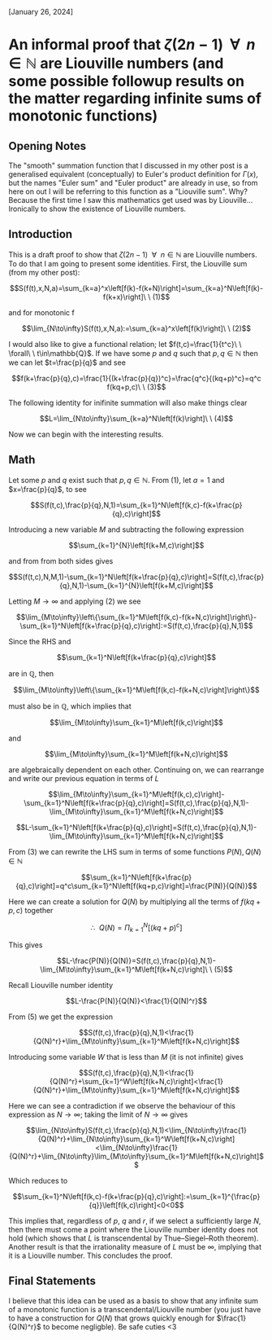 [January 26, 2024]

# An informal proof that $\zeta(2n-1)\ \ \forall\ \ n\in\mathbb{N}$ are Liouville numbers (and some possible followup results on the matter regarding infinite sums of monotonic functions)

## Opening Notes
The "smooth" summation function that I discussed in my other post is a generalised equivalent (conceptually) to Euler's product definition for $\Gamma(x)$, but the names "Euler sum" and "Euler product" are already in use, so from here on out I will be referring to this function as a "Liouville sum". Why? Because the first time I saw this mathematics get used was by Liouville... Ironically to show the existence of Liouville numbers.

## Introduction
This is a draft proof to show that $\zeta(2n-1)\ \ \forall\ \ n\in\mathbb{N}$ are Liouville numbers. To do that I am going to present some identities. First, the Liouville sum (from my other post):
```math
S(f(t),x,N,a)=\sum_{k=a}^x\left[f(k)-f(k+N)\right]=\sum_{k=a}^N\left[f(k)-f(k+x)\right]\ \ (1)
```
and for monotonic f
```math
\lim_{N\to\infty}S(f(t),x,N,a):=\sum_{k=a}^x\left[f(k)\right]\ \ (2)
```
I would also like to give a functional relation; let $f(t,c)=\frac{1}{t^c}\ \ \forall\ \ t\in\mathbb{Q}$. If we have some $p$ and $q$ such that $p,q\in\mathbb{N}$ then we can let $t=\frac{p}{q}$ and see
```math
f(k+\frac{p}{q},c)=\frac{1}{(k+\frac{p}{q})^c}=\frac{q^c}{(kq+p)^c}=q^c f(kq+p,c)\ \ (3)
```
The following identity for inifinite summation will also make things clear
```math
L=\lim_{N\to\infty}\sum_{k=a}^N\left[f(k)\right]\ \ (4)
```

Now we can begin with the interesting results. 


## Math
Let some $p$ and $q$ exist such that $p,q\in\mathbb{N}$. From $(1)$, let $a=1$ and $x=\frac{p}{q}$, to see
```math
S(f(t,c),\frac{p}{q},N,1)=\sum_{k=1}^N\left[f(k,c)-f(k+\frac{p}{q},c)\right]
```

Introducing a new variable $M$ and subtracting the following expression
```math
\sum_{k=1}^{N}\left[f(k+M,c)\right]
```
and from from both sides gives
```math
S(f(t,c),N,M,1)-\sum_{k=1}^N\left[f(k+\frac{p}{q},c)\right]=S(f(t,c),\frac{p}{q},N,1)-\sum_{k=1}^{N}\left[f(k+M,c)\right]
```
Letting $M\to\infty$ and applying $(2)$ we see
```math
\lim_{M\to\infty}\left\{\sum_{k=1}^M\left[f(k,c)-f(k+N,c)\right]\right\}-\sum_{k=1}^N\left[f(k+\frac{p}{q},c)\right]:=S(f(t,c),\frac{p}{q},N,1)
```
Since the RHS and 
```math
\sum_{k=1}^N\left[f(k+\frac{p}{q},c)\right]
```
are in $\mathbb{Q}$, then 
```math
\lim_{M\to\infty}\left\{\sum_{k=1}^M\left[f(k,c)-f(k+N,c)\right]\right\}
```
must also be in $\mathbb{Q}$, which implies that
```math
\lim_{M\to\infty}\sum_{k=1}^M\left[f(k,c)\right]
```
and
```math
\lim_{M\to\infty}\sum_{k=1}^M\left[f(k+N,c)\right]
```
are algebraically dependent on each other. Continuing on, we can rearrange and write our previous equation in terms of $L$
```math
\lim_{M\to\infty}\sum_{k=1}^M\left[f(k,c),c)\right]-\sum_{k=1}^N\left[f(k+\frac{p}{q},c)\right]=S(f(t,c),\frac{p}{q},N,1)-\lim_{M\to\infty}\sum_{k=1}^M\left[f(k+N,c)\right]
```
```math
L-\sum_{k=1}^N\left[f(k+\frac{p}{q},c)\right]=S(f(t,c),\frac{p}{q},N,1)-\lim_{M\to\infty}\sum_{k=1}^M\left[f(k+N,c)\right]
```
From $(3)$ we can rewrite the LHS sum in terms of some functions $`P(N),Q(N)\in\mathbb{N}`$
```math
\sum_{k=1}^N\left[f(k+\frac{p}{q},c)\right]=q^c\sum_{k=1}^N\left[f(kq+p,c)\right]=\frac{P(N)}{Q(N)}
```
Here we can create a solution for $Q(N)$ by multiplying all the terms of $f(kq+p,c)$ together
```math
\therefore\ \ Q(N)=\Pi_{k=1}^N\left[(kq+p)^c\right]
```
This gives
```math
L-\frac{P(N)}{Q(N)}=S(f(t,c),\frac{p}{q},N,1)-\lim_{M\to\infty}\sum_{k=1}^M\left[f(k+N,c)\right]\ \ (5)
```
Recall Liouville number identity
```math
L-\frac{P(N)}{Q(N)}<\frac{1}{Q(N)^r}
```
From $(5)$ we get the expression
```math
S(f(t,c),\frac{p}{q},N,1)<\frac{1}{Q(N)^r}+\lim_{M\to\infty}\sum_{k=1}^M\left[f(k+N,c)\right]
```
Introducing some variable $W$ that is less than $M$ (it is not infinite) gives
```math
S(f(t,c),\frac{p}{q},N,1)<\frac{1}{Q(N)^r}+\sum_{k=1}^W\left[f(k+N,c)\right]<\frac{1}{Q(N)^r}+\lim_{M\to\infty}\sum_{k=1}^M\left[f(k+N,c)\right]
```
Here we can see a contradiction if we observe the behaviour of this expression as $N\to\infty$; taking the limit of $N\to\infty$ gives
```math
\lim_{N\to\infty}S(f(t,c),\frac{p}{q},N,1)<\lim_{N\to\infty}\frac{1}{Q(N)^r}+\lim_{N\to\infty}\sum_{k=1}^W\left[f(k+N,c)\right]<\lim_{N\to\infty}\frac{1}{Q(N)^r}+\lim_{N\to\infty}\lim_{M\to\infty}\sum_{k=1}^M\left[f(k+N,c)\right]
```
Which reduces to
```math
\sum_{k=1}^N\left[f(k,c)-f(k+\frac{p}{q},c)\right]:=\sum_{k=1}^{\frac{p}{q}}\left[f(k,c)\right]<0<0
```
This implies that, regardless of $p$, $q$ and $r$, if we select a sufficiently large $N$, then there must come a point where the Liouville number identity does not hold (which shows that $L$ is transcendental by Thue–Siegel–Roth theorem). Another result is that the irrationality measure of $L$ must be $\infty$, implying that it is a Liouville number. This concludes the proof.

## Final Statements
I believe that this idea can be used as a basis to show that any infinite sum of a monotonic function is a transcendental/Liouville number (you just have to have a construction for $`Q(N)`$ that grows quickly enough for $`\frac{1}{Q(N)^r}`$ to become negligble). Be safe cuties <3
